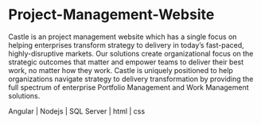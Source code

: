 # Project-Management-Website
Castle is an project management website which has a single focus on helping enterprises transform strategy to delivery in today’s fast-paced, highly-disruptive markets. Our solutions create organizational focus on the strategic outcomes that matter and empower teams to deliver their best work, no matter how they work. Castle is uniquely positioned to help organizations navigate strategy to delivery transformation by providing the full spectrum of enterprise Portfolio Management and Work Management solutions.


Angular | Nodejs | SQL Server | html | css 
